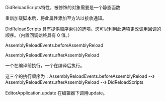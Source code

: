 DidReloadScripts特性，被修饰的对象需要是一个静态函数

重新加载脚本后，将此属性添加至方法以接收通知。

DidReloadScripts 具有提供顺序索引的选项。您可以利用此选项更改调用回调的顺序。（内置回调始终具有 0 值。）

AssemblyReloadEvents.beforeAssemblyReload

AssemblyReloadEvents.afterAssemblyReload

一个在编译前执行，一个在编译后执行。

这三个的执行顺序为：AssemblyReloadEvents.beforeAssemblyReload --》 AssemblyReloadEvents.afterAssemblyReload --》 DidReloadScripts

EditorApplication.update 在编辑器下调用update。